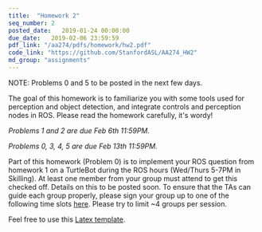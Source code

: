 ```yaml
---
title:  "Homework 2"
seq_number: 2
posted_date:   2019-01-24 00:00:00
due_date:   2019-02-06 23:59:59
pdf_link: "/aa274/pdfs/homework/hw2.pdf"
code_link: "https://github.com/StanfordASL/AA274_HW2"
md_group: "assignments"
---
```


NOTE: Problems 0 and 5 to be posted in the next few days.

The goal of this homework is to familiarize you with some tools used for perception and object detection, and integrate controls and perception nodes in ROS. Please read the homework carefully, it's wordy!

*Problems 1 and 2 are due Feb 6th 11:59PM.*

*Problems 0, 3, 4, 5 are due Feb 13th 11:59PM.*

Part of this homework (Problem 0) is to implement your ROS question from homework 1 on a TurtleBot during the ROS hours (Wed/Thurs 5-7PM in Skilling). At least one member from your group must attend to get this checked off. Details on this to be posted soon. To ensure that the TAs can guide each group properly, please sign your group up to one of the following time slots [here](https://docs.google.com/spreadsheets/d/16myCTR37SAwdj1FlQM7_xWYsjICLRKRtml5VSlIqhBA/edit?usp=sharing). Please try to limit ~4 groups per session. 

Feel free to use this [Latex template](/aa274/pdfs/homework/hw.tex).

